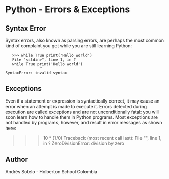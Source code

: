 # Python - Errors & Exceptions
## Syntax Error

Syntax errors, also known as parsing errors, are perhaps the most common kind of complaint you get while you are still learning Python:

       >>> while True print('Hello world')
       File "<stdin>", line 1, in ?
       while True print('Hello world')
                   ^
	SyntaxError: invalid syntax

## Exceptions

Even if a statement or expression is syntactically correct, it may cause an error when an attempt is made to execute it. Errors detected during execution are called exceptions and are not unconditionally fatal: you will soon learn how to handle them in Python programs. Most exceptions are not handled by programs, however, and result in error messages as shown here:

>>> 10 * (1/0)
Traceback (most recent call last):
  File "<stdin>", line 1, in ?
ZeroDivisionError: division by zero

## Author
Andrés Sotelo - Holberton School Colombia